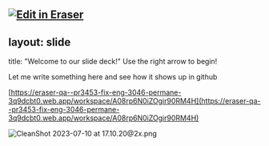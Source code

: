 <a target="_blank" href="https://eraser-qa.web.app/workspace/A08rp6N0iZOgir90RM4H" id="edit-in-eraser-github-link"><img alt="Edit in Eraser" src="https://firebasestorage.googleapis.com/v0/b/second-petal-295822.appspot.com/o/images%2Fgithub%2FOpen%20in%20Eraser.svg?alt=media&amp;token=968381c8-a7e7-472a-8ed6-4a6626da5501"></a>
---

## layout: slide
title: "Welcome to our slide deck!"
Use the right arrow to begin!



Let me write something here and see how it shows up in github

[﻿https://eraser-qa--pr3453-fix-eng-3046-permane-3q9dcbt0.web.app/workspace/A08rp6N0iZOgir90RM4H](https://eraser-qa--pr3453-fix-eng-3046-permane-3q9dcbt0.web.app/workspace/A08rp6N0iZOgir90RM4H) 



![CleanShot 2023-07-10 at 17.10.20@2x.png](https://eraser-qa.imgix.net/workspaces/A08rp6N0iZOgir90RM4H/h15nk3abVPSW51hTsVtgWEnbrF13/0IO_RhV4KeA-S67900qWu.png?ixlib=js-3.7.0 "CleanShot 2023-07-10 at 17.10.20@2x.png")




<!--- Eraser file: https://eraser-qa.web.app/workspace/A08rp6N0iZOgir90RM4H --->
<!--- This file was last edited by [name] via Eraser on [date] --->